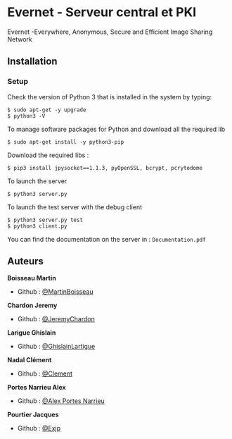# Evernet - Serveur central et PKI
Evernet -Everywhere, Anonymous, Secure and Efficient Image Sharing Network

## Installation

### Setup
Check the version of Python 3 that is installed in the system by typing: 
```shell
$ sudo apt-get -y upgrade
$ python3 -V
```
To manage software packages for Python and download all the required lib
```shell
$ sudo apt-get install -y python3-pip
```
Download the required libs : 
```shell
$ pip3 install jpysocket==1.1.3, pyOpenSSL, bcrypt, pcrytodome
```

To launch the server
```shell
$ python3 server.py
```

To launch the test server with the debug client
```shell
$ python3 server.py test
$ python3 client.py
```

You can find the documentation on the server in : `Documentation.pdf`

## Auteurs

**Boisseau Martin**
- Github : [@MartinBoisseau](https://github.com/MartinBoisseau)

**Chardon Jeremy**
- Github : [@JeremyChardon](https://github.com/JeremyChardon)

**Larigue Ghislain**
- Github : [@GhislainLartigue](https://github.com/GhislainLartigue) 

**Nadal Clément**
- Github : [@Clement](https://github.com/Mr-Clem)

**Portes Narrieu Alex**
- Github : [@Alex Portes Narrieu](https://github.com/apnarrieu)

**Pourtier Jacques**
- Github : [@Exjp](https://github.com/Exjp)

